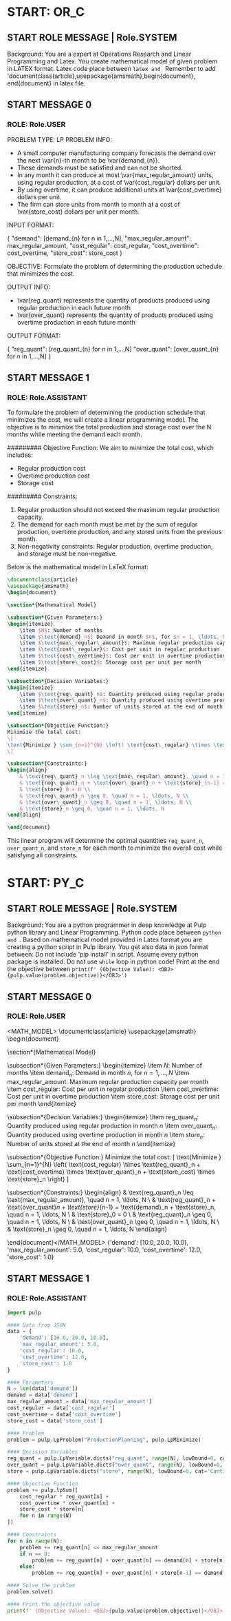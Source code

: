 # START: OR_C 
## START ROLE MESSAGE | Role.SYSTEM 
Background: You are a expert at Operations Research and Linear Programming and Latex. You create mathematical model of given problem in LATEX format. Latex code place between ```latex and ``` Remember to add 'documentclass{article},usepackage{amsmath},begin{document}, end{document} in latex file. 
## START MESSAGE 0 
### ROLE: Role.USER
<DESCRIPTION>
PROBLEM TYPE: LP
PROBLEM INFO:

- A small computer manufacturing company forecasts the demand over the next \var{n}-th month to be \var{demand_{n}}.
- These demands must be satisfied and can not be shorted.
- In any month it can produce at most \var{max_regular_amount} units, using regular production, at a cost of \var{cost_regular} dollars per unit. 
- By using overtime, it can produce additional units at \var{cost_overtime} dollars per unit. 
- The firm can store units from month to month at a cost of \var{store_cost} dollars per unit per month. 

INPUT FORMAT:

{
	"demand": [demand_{n} for n in 1,...,N],
	"max_regular_amount": max_regular_amount,
	"cost_regular": cost_regular,
	"cost_overtime": cost_overtime,
	"store_cost": store_cost
}


OBJECTIVE: Formulate the problem of determining the production schedule that minimizes the cost.

OUTPUT INFO:

- \var{reg_quant} represents the quantity of products produced using regular production in each future month
- \var{over_quant} represents the quantity of products produced using overtime production in each future month

OUTPUT FORMAT:

{
	"reg_quant": [reg_quant_{n} for n in 1,...,N]
	"over_quant": [over_quant_{n} for n in 1,...,N]
}
</DESCRIPTION>


## START MESSAGE 1 
### ROLE: Role.ASSISTANT
To formulate the problem of determining the production schedule that minimizes the cost, we will create a linear programming model. The objective is to minimize the total production and storage cost over the N months while meeting the demand each month.

######### Objective Function:
We aim to minimize the total cost, which includes:
- Regular production cost
- Overtime production cost
- Storage cost

######### Constraints:
1. Regular production should not exceed the maximum regular production capacity.
2. The demand for each month must be met by the sum of regular production, overtime production, and any stored units from the previous month.
3. Non-negativity constraints: Regular production, overtime production, and storage must be non-negative.

Below is the mathematical model in LaTeX format:

```latex
\documentclass{article}
\usepackage{amsmath}
\begin{document}

\section*{Mathematical Model}

\subsection*{Given Parameters:}
\begin{itemize}
    \item $N$: Number of months
    \item $\text{demand}_n$: Demand in month $n$, for $n = 1, \ldots, N$
    \item $\text{max\_regular\_amount}$: Maximum regular production capacity per month
    \item $\text{cost\_regular}$: Cost per unit in regular production
    \item $\text{cost\_overtime}$: Cost per unit in overtime production
    \item $\text{store\_cost}$: Storage cost per unit per month
\end{itemize}

\subsection*{Decision Variables:}
\begin{itemize}
    \item $\text{reg\_quant}_n$: Quantity produced using regular production in month $n$
    \item $\text{over\_quant}_n$: Quantity produced using overtime production in month $n$
    \item $\text{store}_n$: Number of units stored at the end of month $n$
\end{itemize}

\subsection*{Objective Function:}
Minimize the total cost:
\[
\text{Minimize } \sum_{n=1}^{N} \left( \text{cost\_regular} \times \text{reg\_quant}_n + \text{cost\_overtime} \times \text{over\_quant}_n + \text{store\_cost} \times \text{store}_n \right)
\]

\subsection*{Constraints:}
\begin{align}
    & \text{reg\_quant}_n \leq \text{max\_regular\_amount}, \quad n = 1, \ldots, N \\
    & \text{reg\_quant}_n + \text{over\_quant}_n + \text{store}_{n-1} = \text{demand}_n + \text{store}_n, \quad n = 1, \ldots, N \\
    & \text{store}_0 = 0 \\
    & \text{reg\_quant}_n \geq 0, \quad n = 1, \ldots, N \\
    & \text{over\_quant}_n \geq 0, \quad n = 1, \ldots, N \\
    & \text{store}_n \geq 0, \quad n = 1, \ldots, N
\end{align}

\end{document}
```

This linear program will determine the optimal quantities `reg_quant_n`, `over_quant_n`, and `store_n` for each month to minimize the overall cost while satisfying all constraints.

# START: PY_C 
## START ROLE MESSAGE | Role.SYSTEM 
Background: You are a python programmer in deep knowledge at Pulp python library and Linear Programming. Python code place between ```python and ```. Based on mathematical model provided in Latex format you are creating a python script in Pulp library. You get also data in json format between: <DATA></DATA> Do not include 'pip install' in script. Assume every python package is installed. Do not use `while` loop in python code! Print at the end the objective between <OBJ></OBJ> `print(f' (Objective Value): <OBJ>{pulp.value(problem.objective)}</OBJ>')` 
## START MESSAGE 0 
### ROLE: Role.USER
<MATH_MODEL>
\documentclass{article}
\usepackage{amsmath}
\begin{document}

\section*{Mathematical Model}

\subsection*{Given Parameters:}
\begin{itemize}
    \item $N$: Number of months
    \item $\text{demand}_n$: Demand in month $n$, for $n = 1, \ldots, N$
    \item $\text{max\_regular\_amount}$: Maximum regular production capacity per month
    \item $\text{cost\_regular}$: Cost per unit in regular production
    \item $\text{cost\_overtime}$: Cost per unit in overtime production
    \item $\text{store\_cost}$: Storage cost per unit per month
\end{itemize}

\subsection*{Decision Variables:}
\begin{itemize}
    \item $\text{reg\_quant}_n$: Quantity produced using regular production in month $n$
    \item $\text{over\_quant}_n$: Quantity produced using overtime production in month $n$
    \item $\text{store}_n$: Number of units stored at the end of month $n$
\end{itemize}

\subsection*{Objective Function:}
Minimize the total cost:
\[
\text{Minimize } \sum_{n=1}^{N} \left( \text{cost\_regular} \times \text{reg\_quant}_n + \text{cost\_overtime} \times \text{over\_quant}_n + \text{store\_cost} \times \text{store}_n \right)
\]

\subsection*{Constraints:}
\begin{align}
    & \text{reg\_quant}_n \leq \text{max\_regular\_amount}, \quad n = 1, \ldots, N \\
    & \text{reg\_quant}_n + \text{over\_quant}_n + \text{store}_{n-1} = \text{demand}_n + \text{store}_n, \quad n = 1, \ldots, N \\
    & \text{store}_0 = 0 \\
    & \text{reg\_quant}_n \geq 0, \quad n = 1, \ldots, N \\
    & \text{over\_quant}_n \geq 0, \quad n = 1, \ldots, N \\
    & \text{store}_n \geq 0, \quad n = 1, \ldots, N
\end{align}

\end{document}</MATH_MODEL>
<DATA>
{'demand': [10.0, 20.0, 10.0], 'max_regular_amount': 5.0, 'cost_regular': 10.0, 'cost_overtime': 12.0, 'store_cost': 1.0}</DATA>


## START MESSAGE 1 
### ROLE: Role.ASSISTANT
```python
import pulp

#### Data from JSON
data = {
    'demand': [10.0, 20.0, 10.0],
    'max_regular_amount': 5.0,
    'cost_regular': 10.0,
    'cost_overtime': 12.0,
    'store_cost': 1.0
}

#### Parameters
N = len(data['demand'])
demand = data['demand']
max_regular_amount = data['max_regular_amount']
cost_regular = data['cost_regular']
cost_overtime = data['cost_overtime']
store_cost = data['store_cost']

#### Problem
problem = pulp.LpProblem("ProductionPlanning", pulp.LpMinimize)

#### Decision Variables
reg_quant = pulp.LpVariable.dicts("reg_quant", range(N), lowBound=0, cat='Continuous')
over_quant = pulp.LpVariable.dicts("over_quant", range(N), lowBound=0, cat='Continuous')
store = pulp.LpVariable.dicts("store", range(N), lowBound=0, cat='Continuous')

#### Objective Function
problem += pulp.lpSum([
    cost_regular * reg_quant[n] + 
    cost_overtime * over_quant[n] + 
    store_cost * store[n] 
    for n in range(N)
])

#### Constraints
for n in range(N):
    problem += reg_quant[n] <= max_regular_amount
    if n == 0:
        problem += reg_quant[n] + over_quant[n] == demand[n] + store[n]
    else:
        problem += reg_quant[n] + over_quant[n] + store[n-1] == demand[n] + store[n]

#### Solve the problem
problem.solve()

#### Print the objective value
print(f' (Objective Value): <OBJ>{pulp.value(problem.objective)}</OBJ>')
```

